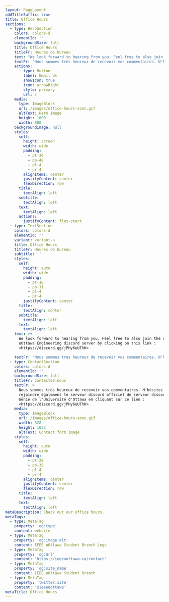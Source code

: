 ```yaml
---
layout: PageLayout
addTitleSuffix: true
title: Office Hours
sections:
  - type: HeroSection
    colors: colors-d
    elementId: ''
    backgroundSize: full
    title: Office Hours
    titleFr: Heures de bureau
    text: "We look forward to hearing from you. Feel free to also join the official uOttawa Engineering discord server by clicking on this link :\_<https://discord.gg/jPHy6uUThH>\n\n"
    textFr: "Nous sommes très heureux de recevoir vos commentaires. N'hésitez pas à rejoindre également le serveur discord officiel de serveur discord du Génie de l'Université d'Ottawa en cliquant sur ce lien :\_<https://discord.gg/jPHy6uUThH>\n"
    actions:
      - type: Button
        label: Email Us
        showIcon: true
        icon: arrowRight
        style: primary
        url: /
    media:
      type: ImageBlock
      url: /images/office-hours-soon.gif
      altText: Hero image
      height: 1000
      width: 800
    backgroundImage: null
    styles:
      self:
        height: screen
        width: wide
        padding:
          - pt-36
          - pb-48
          - pl-4
          - pr-4
        alignItems: center
        justifyContent: center
        flexDirection: row
      title:
        textAlign: left
      subtitle:
        textAlign: left
      text:
        textAlign: left
      actions:
        justifyContent: flex-start
  - type: TextSection
    colors: colors-d
    elementId: ''
    variant: variant-a
    title: Office Hours
    titleFr: Heures de bureau
    subtitle: ''
    styles:
      self:
        height: auto
        width: wide
        padding:
          - pt-10
          - pb-11
          - pl-4
          - pr-4
        justifyContent: center
      title:
        textAlign: center
      subtitle:
        textAlign: left
      text:
        textAlign: left
    text: >+
      We look forward to hearing from you. Feel free to also join the official
      uOttawa Engineering discord server by clicking on this link :
      <https://discord.gg/jPHy6uUThH>

    textFr: "Nous sommes très heureux de recevoir vos commentaires. N'hésitez pas à rejoindre également le serveur discord officiel de serveur discord du Génie de l'Université d'Ottawa en cliquant sur ce lien :\_<https://discord.gg/jPHy6uUThH>\n\n"
  - type: ContactSection
    colors: colors-d
    elementId: ''
    backgroundSize: full
    titleFr: Contactez-nous
    textFr: >
      Nous sommes très heureux de recevoir vos commentaires. N'hésitez pas à
      rejoindre également le serveur discord officiel de serveur discord du
      Génie de l'Université d'Ottawa en cliquant sur ce lien :
      <https://discord.gg/jPHy6uUThH>
    media:
      type: ImageBlock
      url: /images/office-hours-soon.gif
      width: 828
      height: 1032
      altText: Contact form image
    styles:
      self:
        height: auto
        width: wide
        padding:
          - pt-28
          - pb-36
          - pl-4
          - pr-4
        alignItems: center
        justifyContent: center
        flexDirection: row
      title:
        textAlign: left
      text:
        textAlign: left
metaDescription: Check out our office hours.
metaTags:
  - type: MetaTag
    property: 'og:type'
    content: website
  - type: MetaTag
    property: 'og:image:alt'
    content: IEEE uOttawa Student Branch Logo
  - type: MetaTag
    property: 'og:url'
    content: 'https://ieeeuottawa.ca/contact'
  - type: MetaTag
    property: 'og:site_name'
    content: IEEE uOttawa Student Branch
  - type: MetaTag
    property: 'twitter:site'
    content: '@ieeeuottawa'
metaTitle: Office Hours
---
```

